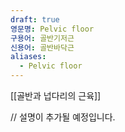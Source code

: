 ```yaml
---
draft: true
영문명: Pelvic floor
구용어: 골반기저근
신용어: 골반바닥근
aliases:
  - Pelvic floor
---
```


[[골반과 넙다리의 근육]]

// 설명이 추가될 예정입니다.
